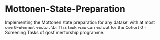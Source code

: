 # Mottonen-State-Preparation
Implementing the Mottonen state preparation for any dataset with  at most one 8-element vector.
\br
This task was carried out for the Cohort 6 - Screening Tasks of qosf mentorship programme.




